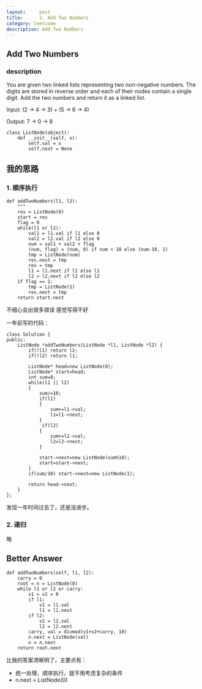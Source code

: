 ```yaml
---
layout:     post
title:      2. Add Two Numbers
category: leetcode
description: Add Two Numbers
---
```


## Add Two Numbers
### description

You are given two linked lists representing two non-negative numbers. The digits are stored in reverse order and each of their nodes contain a single digit. Add the two numbers and return it as a linked list.

Input: (2 -> 4 -> 3) + (5 -> 6 -> 4)

Output: 7 -> 0 -> 8

```
class ListNode(object):
    def __init__(self, x):
        self.val = x
        self.next = None
```

## 我的思路
### 1. 顺序执行 

```
def addTwoNumbers(l1, l2):
    """
    res = ListNode(0)
    start = res
    flag = 0
    while(l1 or l2):
        val1 = l1.val if l1 else 0
        val2 = l2.val if l2 else 0
        num = val1 + val2 + flag
        (num, flag) = (num, 0) if num < 10 else (num-10, 1)
        tmp = ListNode(num)
        res.next = tmp
        res = tmp
        l1 = l1.next if l1 else l1
        l2 = l2.next if l2 else l2
    if flag == 1:
        tmp = ListNode(1)
        res.next = tmp
    return start.next
```

不细心会出很多错误 感觉写得不好

一年前写的代码：

```
class Solution {
public:
    ListNode *addTwoNumbers(ListNode *l1, ListNode *l2) {
        if(!l1) return l2;
        if(!l2) return l1;
        
        ListNode* head=new ListNode(0);
        ListNode* start=head;
        int sum=0;
        while(l1 || l2)
        {
            sum/=10;
            if(l1)
            {
                sum+=l1->val;
                l1=l1->next;
            }
             if(l2)
            {
                sum+=l2->val;
                l2=l2->next;
            }
            
            start->next=new ListNode(sum%10);
            start=start->next;
        }
        if(sum/10) start->next=new ListNode(1);
     
        return head->next;
    }
};
```

发现一年时间过去了，还是没进步。
### 2. 递归
略

## Better Answer

```
def addTwoNumbers(self, l1, l2):
    carry = 0
    root = n = ListNode(0)
    while l1 or l2 or carry:
        v1 = v2 = 0
        if l1:
            v1 = l1.val
            l1 = l1.next
        if l2:
            v2 = l2.val
            l2 = l2.next
        carry, val = divmod(v1+v2+carry, 10)
        n.next = ListNode(val)
        n = n.next
    return root.next
```

比我的答案清晰明了，主要点有：

* 统一处理，顺序执行，就不用考虑复杂的条件
* n.next = ListNode(0)


